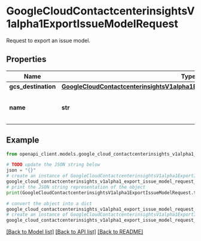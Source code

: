 # GoogleCloudContactcenterinsightsV1alpha1ExportIssueModelRequest

Request to export an issue model.

## Properties

Name | Type | Description | Notes
------------ | ------------- | ------------- | -------------
**gcs_destination** | [**GoogleCloudContactcenterinsightsV1alpha1ExportIssueModelRequestGcsDestination**](GoogleCloudContactcenterinsightsV1alpha1ExportIssueModelRequestGcsDestination.md) |  | [optional] 
**name** | **str** | Required. The issue model to export | [optional] 

## Example

```python
from openapi_client.models.google_cloud_contactcenterinsights_v1alpha1_export_issue_model_request import GoogleCloudContactcenterinsightsV1alpha1ExportIssueModelRequest

# TODO update the JSON string below
json = "{}"
# create an instance of GoogleCloudContactcenterinsightsV1alpha1ExportIssueModelRequest from a JSON string
google_cloud_contactcenterinsights_v1alpha1_export_issue_model_request_instance = GoogleCloudContactcenterinsightsV1alpha1ExportIssueModelRequest.from_json(json)
# print the JSON string representation of the object
print(GoogleCloudContactcenterinsightsV1alpha1ExportIssueModelRequest.to_json())

# convert the object into a dict
google_cloud_contactcenterinsights_v1alpha1_export_issue_model_request_dict = google_cloud_contactcenterinsights_v1alpha1_export_issue_model_request_instance.to_dict()
# create an instance of GoogleCloudContactcenterinsightsV1alpha1ExportIssueModelRequest from a dict
google_cloud_contactcenterinsights_v1alpha1_export_issue_model_request_from_dict = GoogleCloudContactcenterinsightsV1alpha1ExportIssueModelRequest.from_dict(google_cloud_contactcenterinsights_v1alpha1_export_issue_model_request_dict)
```
[[Back to Model list]](../README.md#documentation-for-models) [[Back to API list]](../README.md#documentation-for-api-endpoints) [[Back to README]](../README.md)


